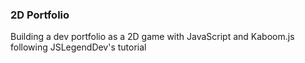 ### 2D Portfolio

Building a dev portfolio as a 2D game with JavaScript and Kaboom.js following JSLegendDev's tutorial
